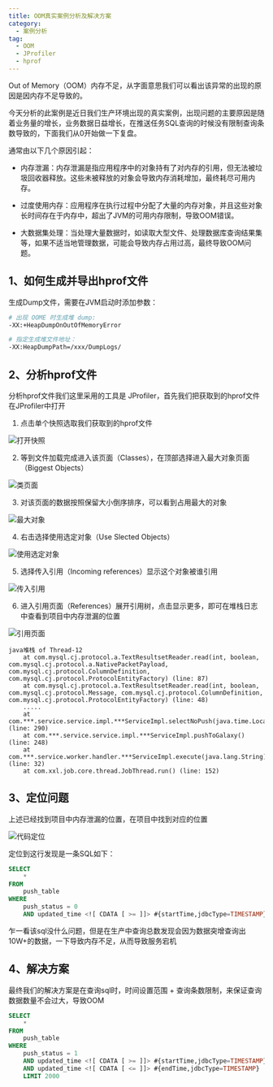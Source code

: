 ```yaml
---
title: OOM真实案例分析及解决方案
category:
  - 案例分析
tag:
  - OOM
  - JProfiler
  - hprof
---
```

Out of Memory（OOM）内存不足，从字面意思我们可以看出该异常的出现的原因是因内存不足导致的。

今天分析的此案例是近日我们生产环境出现的真实案例，出现问题的主要原因是随着业务量的增长，业务数据日益增长，在推送任务SQL查询的时候没有限制查询条数导致的，下面我们从0开始做一下复盘。
<!-- more -->

通常由以下几个原因引起：

- 内存泄漏：内存泄漏是指应用程序中的对象持有了对内存的引用，但无法被垃圾回收器释放。这些未被释放的对象会导致内存消耗增加，最终耗尽可用内存。

- 过度使用内存：应用程序在执行过程中分配了大量的内存对象，并且这些对象长时间存在于内存中，超出了JVM的可用内存限制，导致OOM错误。

- 大数据集处理：当处理大量数据时，如读取大型文件、处理数据库查询结果集等，如果不适当地管理数据，可能会导致内存占用过高，最终导致OOM问题。

  

## 1、如何生成并导出hprof文件

生成Dump文件，需要在JVM启动时添加参数：

```sh
# 出现 OOME 时生成堆 dump:  
-XX:+HeapDumpOnOutOfMemoryError

# 指定生成堆文件地址：
-XX:HeapDumpPath=/xxx/DumpLogs/
```



## 2、分析hprof文件

分析hprof文件我们这里采用的工具是 JProfiler，首先我们把获取到的hprof文件在JProfiler中打开

1. 点击单个快照选取我们获取到的hprof文件

![打开快照](/images/image-20240526225203437.png)

2. 等到文件加载完成进入该页面（Classes），在顶部选择进入最大对象页面（Biggest Objects）

![类页面](/images/image-20240524180438360.png)

3. 对该页面的数据按照保留大小倒序排序，可以看到占用最大的对象

![最大对象](/images/image-20240526222004063.png)

4. 右击选择使用选定对象（Use Slected Objects）

![使用选定对象](/images/image-20240526222050730.png)

5. 选择传入引用（Incoming references）显示这个对象被谁引用

![传入引用](/images/image-20240526222231534.png)

6. 进入引用页面（References）展开引用树，点击显示更多，即可在堆栈日志中查看到项目中内存泄漏的位置

![引用页面](/images/image-20240526222304393.png)

```
java堆栈 of Thread-12
    at com.mysql.cj.protocol.a.TextResultsetReader.read(int, boolean, com.mysql.cj.protocol.a.NativePacketPayload, com.mysql.cj.protocol.ColumnDefinition, com.mysql.cj.protocol.ProtocolEntityFactory) (line: 87)
    at com.mysql.cj.protocol.a.TextResultsetReader.read(int, boolean, com.mysql.cj.protocol.Message, com.mysql.cj.protocol.ColumnDefinition, com.mysql.cj.protocol.ProtocolEntityFactory) (line: 48)
    .....
    at com.***.service.service.impl.***ServiceImpl.selectNoPush(java.time.LocalDateTime) (line: 290)
    at com.***.service.service.impl.***ServiceImpl.pushToGalaxy() (line: 248)
    at com.***.service.worker.handler.***ServiceImpl.execute(java.lang.String) (line: 32)
    at com.xxl.job.core.thread.JobThread.run() (line: 152)
```



## 3、定位问题

上述已经找到项目中内存泄漏的位置，在项目中找到对应的位置

![代码定位](/images/image-20240526234008438.png)

定位到这行发现是一条SQL如下：

```sql
SELECT
	* 
FROM
	push_table 
WHERE
	push_status = 0
	AND updated_time <![ CDATA [ >= ]]> #{startTime,jdbcType=TIMESTAMP}
```

乍一看该sql没什么问题，但是在生产中查询总数发现会因为数据突增查询出10W+的数据，一下导致内存不足，从而导致服务宕机



## 4、解决方案

最终我们的解决方案是在查询sql时，时间设置范围 + 查询条数限制，来保证查询数据数量不会过大，导致OOM

```sql
SELECT
	* 
FROM
	push_table 
WHERE
	push_status = 1
	AND updated_time <![ CDATA [ >= ]]> #{startTime,jdbcType=TIMESTAMP}
	AND updated_time <![ CDATA [ <= ]]> #{endTime,jdbcType=TIMESTAMP}
	LIMIT 2000
```

